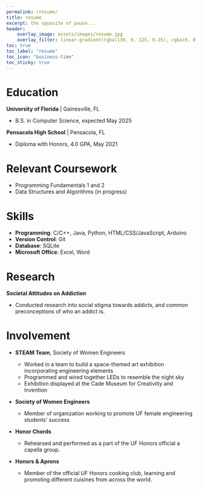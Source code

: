 ```yaml
---
permalink: /resume/
title: resume
excerpt: the opposite of pause...
header:
    overlay_image: assets/images/resume.jpg
    overlay_filter: linear-gradient(rgba(130, 0, 125, 0.25), rgba(0, 0, 0, 0.5))
toc: true
toc_label: "resume"
toc_icon: "business-time"
toc_sticky: true
---
```

# Education
**University of Florida** | Gainesville, FL
- B.S. in Computer Science, expected May 2025

**Pensacola High School** | Pensacola, FL
- Diploma with Honors, 4.0 GPA, May 2021

# Relevant Coursework
- Programming Fundamentals 1 and 2
- Data Structures and Algorithms (in progress)

# Skills
- **Programming**: C/C++, Java, Python, HTML/CSS/JavaScript, Arduino
- **Version Control**: Git
- **Database**: SQLite
- **Microsoft Office**: Excel, Word

# Research
**Societal Attitudes on Addiction**
- Conducted research into social stigma towards addicts, and common preconceptions of who an addict is.

# Involvement
- **STEAM Team**, Society of Women Engineers
    - Worked in a team to build a space-themed art exhibition incorporating engineering elements
    - Programmed and wired together LEDs to resemble the night sky
    - Exhibition displayed at the Cade Museum for Creativitiy and Invention

- **Society of Women Engineers**
    - Member of organization working to promote UF female engineering students' success
- **Honor Chords**
    - Rehearsed and performed as a part of the UF Honors official a capella group.
- **Honors & Aprons**
    - Member of the official UF Honors cooking club, learning and promoting different cuisines from across the world.
